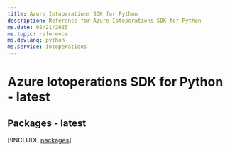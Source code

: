 ```yaml
---
title: Azure Iotoperations SDK for Python
description: Reference for Azure Iotoperations SDK for Python
ms.date: 02/21/2025
ms.topic: reference
ms.devlang: python
ms.service: iotoperations
---
```

# Azure Iotoperations SDK for Python - latest
## Packages - latest
[!INCLUDE [packages](iotoperations-index.md)]